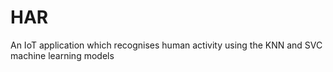 # HAR
An IoT application which recognises human activity using the KNN and SVC machine learning models
